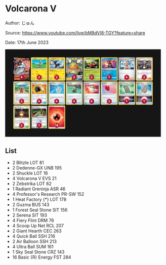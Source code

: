 # Volcarona V

Author: じゅん

Source: <https://www.youtube.com/live/bM8dVI8-TGY?feature=share>

Date: 17th June 2023

![decklist](../../images/PAL/Volcarona%20V/5-%20Volcarona%20V.png)

## List

* 2 Blitzle LOT 81
* 2 Dedenne-GX UNB 195
* 2 Shuckle LOT 16
* 4 Volcarona V EVS 21
* 2 Zebstrika LOT 82
* 1 Radiant Greninja ASR 46
* 4 Professor's Research PR-SW 152
* 1 Heat Factory {*} LOT 178
* 2 Guzma BUS 143
* 1 Forest Seal Stone SIT 156
* 2 Serena SIT 193
* 4 Fiery Flint DRM 76
* 4 Scoop Up Net RCL 207
* 2 Giant Hearth CEC 263
* 4 Quick Ball SSH 216
* 2 Air Balloon SSH 213
* 4 Ultra Ball SUM 161
* 1 Sky Seal Stone CRZ 143
* 16 Basic {R} Energy FST 284
